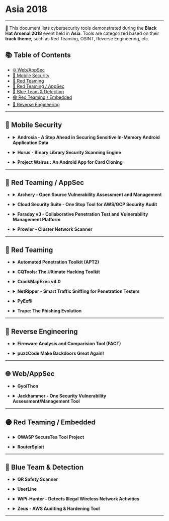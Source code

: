 # Asia 2018
---
📍 This document lists cybersecurity tools demonstrated during the **Black Hat Arsenal 2018** event held in **Asia**.
Tools are categorized based on their **track theme**, such as Red Teaming, OSINT, Reverse Engineering, etc.

## 📚 Table of Contents
- [🌐 Web/AppSec](#-webappsec)
- [📱 Mobile Security](#-mobile-security)
- [🔴 Red Teaming](#-red-teaming)
- [🔴 Red Teaming / AppSec](#-red-teaming--appsec)
- [🔵 Blue Team & Detection](#-blue-team--detection)
- [🟣 Red Teaming / Embedded](#-red-teaming--embedded)
- [🧠 Reverse Engineering](#-reverse-engineering)
---
## 📱 Mobile Security
  - <details><summary><strong>Androsia - A Step Ahead in Securing Sensitive In-Memory Android Application Data</strong></summary>

    ![Category: 📱 Mobile Security](https://img.shields.io/badge/Category:%20📱%20Mobile%20Security-yellow) ![Samit Anwer](https://img.shields.io/badge/Samit%20Anwer-informational)

    🔗 **Link:** Not Available  
    📝 **Description:** Each Android app runs in its own VM, with every VM allocated a limited heap size for creating new objects. Neither the app nor the OS differentiates between regular objects and objects that contain security sensitive information. The sensitive objects like any other object are kept around in the heap until the app hits a memory constraint. The OS then invokes the Dalvik garbage collector in order to reclaim memory from unreferenced objects on the heap and provides the reclaimed memory back to the app. However, there is no guarantee the objects containing security sensitive information will be cleared from memory. Even though objects might not be used ahead in the program, they might still be referenced directly or indirectly by a GC root which would prevent them from getting collected - a situation known as memory leak.Android does not provide explicit APIs to reclaim memory from sensitive objects which are not "used" ahead in the program. "java.security.*" library does provide classes for holding sensitive data (like KeyStore.PasswordProtection) and API's (like destroy()) to remove sensitive content from the objects. However, the onus of calling these APIs is on the developer. Developers may invoke these APIs at a stage very late in the code or worst may even forget to invoke them. This leaves a window of time where the security critical objects, which are not used any further in the program, live in the heap memory and wait to be garbage collected. During this window, a compromise of the app can allow an attacker to read the credentials by dumping the heap memory. This is a needless risk every Android application lives with today.We propose a tool called Androsia, which uses a summary based [1] inter-procedural data-flow analysis to determine the points in the program where security sensitive objects are last used (so that their content can be cleared). Androsia then performs bytecode transformation of the app to flush out the secrets resetting the objects to their default values.[1] D. Yan, G. Xu, and A. Rountev. Rethinking soot for summary-based wholeprogram analysis. In Proceedings of the ACM SIGPLAN International Workshop on State of the Art in Java Program Analysis, SOAP '12, pages 9â14, New York, NY, USA, 2012. ACM

</details>

  - <details><summary><strong>Horus - Binary Library Security Scanning Engine</strong></summary>

    ![Category: 📱 Mobile Security](https://img.shields.io/badge/Category:%20📱%20Mobile%20Security-yellow) ![Qin Chen](https://img.shields.io/badge/Qin%20Chen-informational) ![Jiashui Wang](https://img.shields.io/badge/Jiashui%20Wang-informational)

    🔗 **Link:** Not Available  
    📝 **Description:** Horus is a scanning engine for mobile security mainly used to detect security risks of binary library, including detection of binary vulnerabilities and malicious behavior. Horus is currently used within Alipay Inc. It is designed as a rule-based framework. As many mobile apps use a large number of third-party libraries - such as libopenssl, libffmpeg and so on - Horus supports security detection of various types of binary libraries. New product or new task connects to it by calling the interface. By adding and removing defined rules (CVE,patch,txt), the user will get a distribution or matching statistic for vulnerability, backdoor or malicious activity, etc. Now,It matches rules at different level: binary function level, binary pattern level and binary instruction level.Horus has resolved thousands of application security risks and help us improve the security of applications effectively and reliably. We want to open this security scanning engine through Arsenal. We hope to improve matching algorithms and performance of Horus in the future with more ai power inside. We also hope more and more security developers can work together to improve Horus.

</details>

  - <details><summary><strong>Project Walrus : An Android App for Card Cloning</strong></summary>

    ![Category: 📱 Mobile Security](https://img.shields.io/badge/Category:%20📱%20Mobile%20Security-yellow) ![Daniel Underhay](https://img.shields.io/badge/Daniel%20Underhay-informational) ![Matthew Daley](https://img.shields.io/badge/Matthew%20Daley-informational)

    🔗 **Link:** [Project Walrus : An Android App for Card Cloning](https://github.com/TeamWalrus/Walrus)  
    📝 **Description:** Project Walrus is an Android app we're developing to let pentesters make better use of their contactless card devices, like the Proxmark and the Chameleon Mini. Come and see how Walrus can help you on your next red team, or just come so I can clone your access cards.

</details>

---
## 🔴 Red Teaming / AppSec
  - <details><summary><strong>Archery - Open Source Vulnerability Assessment and Management</strong></summary>

    ![Category: 🔴 Red Teaming / AppSec](https://img.shields.io/badge/Category:%20🔴%20Red%20Teaming%20/%20AppSec-red) ![Anand Tiwari](https://img.shields.io/badge/Anand%20Tiwari-informational)

    🔗 **Link:** [Archery - Open Source Vulnerability Assessment and Management](https://github.com/archerysec/archerysec)  
    📝 **Description:** Archery is an open-source vulnerability assessment and management tool which helps developers and pentesters to perform scans and manage vulnerabilities. Archery uses popular open-source tools to perform comprehensive scanning for web application and network. It also performs web application dynamic authenticated scanning and covers the whole applications by using selenium. The developers can also utilize the tool for implementation of their DevOps CI/CD environment.The main capabilities of our Archery include:Perform Web and Network Vulnerability Scanning using open-source tools.Correlates and Collaborate all raw scans data, show them in a consolidated manner.Perform authenticated web scanning.Perform web application scanning using selenium.Vulnerability Management.Enable REST API's for developers to perform scanning and Vulnerability Management.Useful for DevOps teams for Vulnerability Management.More documentation here:https://archerysec.github.io/archerysec/

</details>

  - <details><summary><strong>Cloud Security Suite - One Stop Tool for AWS/GCP Security Audit</strong></summary>

    ![Category: 🔴 Red Teaming / AppSec](https://img.shields.io/badge/Category:%20🔴%20Red%20Teaming%20/%20AppSec-red) ![Jayesh Chauhan](https://img.shields.io/badge/Jayesh%20Chauhan-informational) ![Shivankar Madaan](https://img.shields.io/badge/Shivankar%20Madaan-informational)

    🔗 **Link:** Not Available  
    📝 **Description:** Nowadays, cloud infrastructure is pretty much the de-facto service used by large/small companies. Most of the major organizations have entirely moved to cloud. With more and more companies moving to cloud, the security of cloud becomes a major concern. While AWS & GCP provides you protection with traditional security methodologies and has a neat structure for authorisation/configuration, its security is as robust as the person in charge of creating/assigning these configuration policies. As we all know, human error is inevitable and any such human mistake could lead to catastrophic damage to the environment.A few vulnerable scenarios:Your security groups, password policy or IAM policies are not configured properlyS3 buckets are world-readableWeb servers supporting vulnerable ssl ciphersPorts exposed to public with vulnerable services running on themIf root credentials are usedLogging or MFA is disabledAnd many more such scenarios...Knowing all this, audit of AWS/GCP infrastructure becomes a hectic task! There are few open source tools that help AWS/GCP auditing, but none of them have an exhaustive checklist. Also, collecting, setting up all the tools, and looking at different result sets is a painful task. Moreover, while maintaining big infrastructures, system audit of server instances is a major task as well.CS Suite is a one stop tool for auditing the security posture of the AWS/GCP infrastructure and does OS audits as well. CS Suite leverages current open-source tools capabilities and has other missing checks added into one tool to rule them all. CS-Suite also supports JSON output which can be consumed for further usage.

</details>

  - <details><summary><strong>Faraday v3 - Collaborative Penetration Test and Vulnerability Management Platform</strong></summary>

    ![Category: 🔴 Red Teaming / AppSec](https://img.shields.io/badge/Category:%20🔴%20Red%20Teaming%20/%20AppSec-red) ![Emilio Couto](https://img.shields.io/badge/Emilio%20Couto-informational)

    🔗 **Link:** [Faraday v3 - Collaborative Penetration Test and Vulnerability Management Platform](https://github.com/wannadie/mendeley-parser/blob/master/output/electrical-and-electronic-engineering/electrical-and-electronic-engineering-g.csv)  
    📝 **Description:** The idea behind Faraday is to help you to share all the information that is generated during a pentest, vulnerability assessment or scan without changing the way you work. You run a command, import a report, and Faraday will normalize the results and share them with the rest of the team in real-time. Faraday has more than 60 plugins available (and counting), including the most popular commercial and open-source tools. If you use a tool that Faraday doesn't have a plugin for, you can create your own! During this presentation we're going to release Faraday v3.0 with all the new features that we were working on for the last couple of months that include a huge back-end change. Come check it out!

</details>

  - <details><summary><strong>Prowler - Cluster Network Scanner</strong></summary>

    ![Category: 🔴 Red Teaming / AppSec](https://img.shields.io/badge/Category:%20🔴%20Red%20Teaming%20/%20AppSec-red) ![Faith See Wan Yi](https://img.shields.io/badge/Faith%20See%20Wan%20Yi-informational) ![Chi Seng Wong](https://img.shields.io/badge/Chi%20Seng%20Wong-informational) ![Timothy Liu](https://img.shields.io/badge/Timothy%20Liu-informational)

    🔗 **Link:** [Prowler - Cluster Network Scanner](https://github.com/nd7141/icml2020/blob/master/neurips_2019_accepted.txt)  
    📝 **Description:** Prowler is a Cluster Network Vulnerability Scanner, developed during Singapore Infosec Community Hackathon - HackSmith v1.0. It is implemented on a cluster of Raspberry Pi and it will scan a network for vulnerabilities, such as default/weak credentials, that can be easily exploited.

</details>

---
## 🔴 Red Teaming
  - <details><summary><strong>Automated Penetration Toolkit (APT2)</strong></summary>

    ![Category: 🔴 Red Teaming](https://img.shields.io/badge/Category:%20🔴%20Red%20Teaming-red) ![Adam Compton](https://img.shields.io/badge/Adam%20Compton-informational)

    🔗 **Link:** [Automated Penetration Toolkit (APT2)](https://github.com/toolswatch/blackhat-arsenal-tools/blob/master/vulnerability_assessment/apt2.md)  
    📝 **Description:** Nearly every penetration test begins the same way - run a NMAP scan, review the results, choose interesting services to enumerate and attack/exploit, and perform post-exploitation activities. What was once a fairly time consuming manual process, is now automated! Automated Penetration Testing Toolkit (APT2) is an extendable modular framework designed to automate common tasks performed during penetration testing. APT2 can chain data gathered from different modules together to build dynamic attack paths. Starting with a NMAP scan of the target environment, discovered ports and services become triggers for the various modules which in turn can fire additional triggers. Have FTP, Telnet, or SSH? APT2 will attempt common authentication. Have SMB? APT2 determines what OS and looks for shares, null sessions, and other information. Modules include everything from enumeration, scanning, brute forcing, and even integration with Metasploit. Come check out how APT2 will save you time on every engagement.Have you seen APT2 before? Great, now come and check out some of the new and enhanced features which include stream lined operations, additional modules, and improvements to the overall ease of module creation and development.

</details>

  - <details><summary><strong>CQTools: The Ultimate Hacking Toolkit</strong></summary>

    ![Category: 🔴 Red Teaming](https://img.shields.io/badge/Category:%20🔴%20Red%20Teaming-red) ![Paula Januszkiewicz](https://img.shields.io/badge/Paula%20Januszkiewicz-informational) ![Greg Tworek](https://img.shields.io/badge/Greg%20Tworek-informational)

    🔗 **Link:** Not Available  
    📝 **Description:** CQURE Team has written over 200 hacking tools during penetration testing. We decided to choose the top 35 tools and pack them in a toolkit called CQTools. This toolkit allows you to deliver complete attacks within the infrastructure, starting with sniffing and spoofing activities, going through information extraction, password extraction, custom shell generation, custom payload generation, hiding code from antivirus solutions, various keyloggers and leverage this information to deliver attacks. Some of the tools are based on discoveries that were released to the world for the first time by CQURE Team; some of the tools took years to complete, and all of the tools work in a straightforward manner. CQTools is the ultimate toolkit to have when delivering penetration test. The tools simply work, and we use them in practice during our cybersecurity assignments. Come and have a look how our CQTools can boost your penetration testing experience!

</details>

  - <details><summary><strong>CrackMapExec v4.0</strong></summary>

    ![Category: 🔴 Red Teaming](https://img.shields.io/badge/Category:%20🔴%20Red%20Teaming-red) ![Marcello Salvati](https://img.shields.io/badge/Marcello%20Salvati-informational)

    🔗 **Link:** [CrackMapExec v4.0](https://github.com/byt3bl33d3r/CrackMapExec/blob/master/pyproject.toml)  
    📝 **Description:** Ever needed to pentest a network with 10 gazillion hosts with a very limited time frame? Ever wanted to Mimikatz entire subnets? How about shelling entire subnets? How about dumping SAM hashes? Share spidering? Keeping track of all the credentials you pillaged? (The list goes on)! All while doing this in the stealthiest way possible? Look no further than CrackMapExec! CrackMapExec (a.k.a CME) is a modular post-exploitation tool written in Python that helps automate assessing the security of *large* Active Directory networks. Built with stealth in mind, CME follows the concept of "Living off the Land": abusing built-in Active Directory features/protocols to achieve it's functionality and allowing it to evade most endpoint protection, IDS and IPS solutions. Although meant to be used primarily for offensive purposes, CME can be used by blue teams as well to assess account privileges, find misconfigurations and simulate attack scenarios. In this demo, the author will be showing off v4.0, a major update to the tool bringing more feature and capabilities than ever before! If you are interested in the latest and greatest Active Directory attacks/techniques, weaponizing them at scale and general cool AD stuff this is the demo for you!

</details>

  - <details><summary><strong>NetRipper - Smart Traffic Sniffing for Penetration Testers</strong></summary>

    ![Category: 🔴 Red Teaming](https://img.shields.io/badge/Category:%20🔴%20Red%20Teaming-red) ![Ionut Popescu](https://img.shields.io/badge/Ionut%20Popescu-informational)

    🔗 **Link:** [NetRipper - Smart Traffic Sniffing for Penetration Testers](https://github.com/NytroRST/NetRipper)  
    📝 **Description:** NetRipper is a post-exploitation tool targeting Windows systems which uses API hooking in order to intercept network traffic. It also uses encryption-related functions from a low privileged user, making it able to capture both plain-text traffic and encrypted traffic before encryption/after decryption.

</details>

  - <details><summary><strong>PyExfil</strong></summary>

    ![Category: 🔴 Red Teaming](https://img.shields.io/badge/Category:%20🔴%20Red%20Teaming-red) ![Yuval Nativ](https://img.shields.io/badge/Yuval%20Nativ-informational)

    🔗 **Link:** [PyExfil](https://github.com/cjcase/beaconleak)  
    📝 **Description:** PyExfil is a data exfiltration package with various data exfiltration techniques for various scenarios.

</details>

  - <details><summary><strong>Trape: The Phishing Evolution</strong></summary>

    ![Category: 🔴 Red Teaming](https://img.shields.io/badge/Category:%20🔴%20Red%20Teaming-red) ![Jose Pino](https://img.shields.io/badge/Jose%20Pino-informational) ![Jhonathan Espinosa](https://img.shields.io/badge/Jhonathan%20Espinosa-informational)

    🔗 **Link:** [Trape: The Phishing Evolution](https://github.com/GNOME/libsoup/blob/master/NEWS)  
    📝 **Description:** Trape is a recognition tool that allows you to track people and make phishing attacks in real time; the information you can get is very detailed. The objective is to teach the world the possible outcomes through this strategy -- the big Internet companies could be monitoring you, getting information beyond your IP, such as the sessions of your sites or Internet services.

</details>

---
## 🧠 Reverse Engineering
  - <details><summary><strong>Firmware Analysis and Comparision Tool (FACT)</strong></summary>

    ![Category: 🧠 Reverse Engineering](https://img.shields.io/badge/Category:%20🧠%20Reverse%20Engineering-orange) ![Peter Weidenbach](https://img.shields.io/badge/Peter%20Weidenbach-informational)

    🔗 **Link:** [Firmware Analysis and Comparision Tool (FACT)](https://github.com/fkie-cad/FACT_core/wiki)  
    📝 **Description:** The Firmware Analysis and Comparison Tool (FACT) is intended to automate Firmware Security analysis. Thereby, it shall be easy to use (web GUI), extend (plug-in system) and integrate (REST API). When analyzing Firmware, you face several challenges: unpacking, initial analysis, identifying changes towards other versions, find other firmware images that might share vulnerabilities you just found. FACT is able to automate many aspects of these challenges leading to a massive speedup in the firmware analysis process. This means you can focus on the fun part of finding new vulnerabilities, whereas FACT does all the boring stuff for you.Source code: https://protect-eu.mimecast.com/s/FefbCNL66FZqmPNsmynnm?domain=github.comAdditional information: https://protect-eu.mimecast.com/s/siORCOM00sNLmZACv-Iml?domain=fkie-cad.github.io

</details>

  - <details><summary><strong>puzzCode Make Backdoors Great Again!</strong></summary>

    ![Category: 🧠 Reverse Engineering](https://img.shields.io/badge/Category:%20🧠%20Reverse%20Engineering-orange) ![Sheng-Hao Ma](https://img.shields.io/badge/Sheng-Hao%20Ma-informational)

    🔗 **Link:** Not Available  
    📝 **Description:** puzzCode is a simple compiler based on mingw, written in C# to build windows applications in such a way that they can't be analysed by standard analysis tools (e.g. IDA, Ollydbg, x64dbg, Snowman Decompiler, etc.)puzzCode is based on MinGW to compile C/C++ source code to assembly language while also obfuscating every instruction. puzzCode transforms each original instruction into obfuscated code by breaking each function into countless pieces.The most important thing is that the executable (exe) file, once compiled by puzzCode will be undetectable by antivirus as it effectively will create a completely new application.

</details>

---
## 🌐 Web/AppSec
  - <details><summary><strong>GyoiThon</strong></summary>

    ![Category: 🌐 Web/AppSec](https://img.shields.io/badge/Category:%20🌐%20Web/AppSec-blue) ![Isao Takaesu](https://img.shields.io/badge/Isao%20Takaesu-informational) ![Masafumi Masuya](https://img.shields.io/badge/Masafumi%20Masuya-informational) ![Toshitsugu Yoneyama](https://img.shields.io/badge/Toshitsugu%20Yoneyama-informational) ![Takeshi Terada](https://img.shields.io/badge/Takeshi%20Terada-informational) ![Tomoyuki Kudo](https://img.shields.io/badge/Tomoyuki%20Kudo-informational)

    🔗 **Link:** Not Available  
    📝 **Description:** GyoiThon is a growing penetration test tool using Deep Learning. Deep Learning improves classification accuracy in proportion to the amount of learning data. Therefore, GyoiThon will be taking in new learning data during every scan. Since GyoiThon uses various features of software included in HTTP response as learning data, the more you scan, the more the accuracy of software detection improves. For this reason, GyoiThon is a growing penetration test tool.GyoiThon identifies the software installed on web server (OS, Middleware, Framework, CMS, etc...) based on the learning data. After that, GyoiThon executes valid exploits for the identified software. GyoiThon automatically generates reports of scan results. GyoiThon executes the above processing automatically.GyoiThon consists of three engines:Software analysis engine - It identifies software based on HTTP response obtained by normal access to web server using Deep Learning base and signature base.Vulnerability determination engine - It collects vulnerability information corresponding to identify software by the software analysis engine. And, the engine executes an exploit corresponding to the vulnerability of the software and checks whether the software is affected by the vulnerability.Report generation engine - It generates a report that summarizes the risks of vulnerabilities and the countermeasure.Traditional penetration testing tools are very inefficient because they execute all signatures; however, unlike traditional penetration testing tools, GyoiThon is very efficient because it executes only valid exploits for the identified software. As a result, the user's burden will be greatly reduce, and GyoiThon will greatly contribute to the security improvement of many web servers.

</details>

  - <details><summary><strong>Jackhammer - One Security Vulnerability Assessment/Management Tool</strong></summary>

    ![Category: 🌐 Web/AppSec](https://img.shields.io/badge/Category:%20🌐%20Web/AppSec-blue) ![Rajagopal VR](https://img.shields.io/badge/Rajagopal%20VR-informational) ![Krishna Chaitanya Yarramsetty](https://img.shields.io/badge/Krishna%20Chaitanya%20Yarramsetty-informational)

    🔗 **Link:** Not Available  
    📝 **Description:** Jackhammer is an integrated tool suite that comes with out-of-the-box industry standard integrations. It is a first-of-its-kind tool that combines static analysis, dynamic web app analysis, mobile security, API security, network security, CMS security, AWS/Azure security tools, docker/container security, and vulnerability manager that gives a complete glimpse into security posture of the organization. Using this suite, even senior leadership can have a comprehensive view of their organization's security.Why was it needed? Security, while being imperative for any organization, it is hard to comprehend by most of the developers. Security engineers need to scrutinize every service or app turning security analysis a time intensive and repetitive. What if there exists a tool that can empower everyone to test their code for vulnerabilities, automate security analysis, and show the overall security hygiene of the company?How does it work? Jackhammer initiates various types of scans using existing proven tools and the results are consumed by onboard vulnerability manager. Unique dashboard presents intuitive interface giving the user a holistic view of the code base. The normalized reports are instantly accessible to developers, QAs, TPMs, and security personnel.It can be plugged/integrated with:CI systems and Git via hooks giving complete control over code commitsAWS/Azure account and can keep on scanning complete IP space in realtimeAdditional commercial/open source tools within few minutes and manage those tools from jackhammerTicketing systems (like Jira)slack/pagerduty for real time alerting in addition to SMS and emailsIt creates a sandbox using dockers for every tool and scales the systems when the scan needs it and descale on completion of the scans. The spin-up and tear down is a completely automated process so no person needs to look at the resources making it inexpensive and cost-effective. https://github.com/olacabs/jackhammer

</details>

---
## 🟣 Red Teaming / Embedded
  - <details><summary><strong>OWASP SecureTea Tool Project</strong></summary>

    ![Category: 🟣 Red Teaming / Embedded](https://img.shields.io/badge/Category:%20🟣%20Red%20Teaming%20/%20Embedded-purple) ![Ade Yoseman Putra](https://img.shields.io/badge/Ade%20Yoseman%20Putra-informational) ![Bambang Rahmadi Kurniawan Payu](https://img.shields.io/badge/Bambang%20Rahmadi%20Kurniawan%20Payu-informational)

    🔗 **Link:** Not Available  
    📝 **Description:** The OWASP SecureTea Project that was developed to be used by anyone who is interested in Security IOT (Internet of Things) and still needs further development. It functions by keeping track of the movement of the mouse/touchpad, detecting who accesses the laptop with mouse/touchpad installed, and sending warning messages via Twitter.

</details>

  - <details><summary><strong>RouterSploit</strong></summary>

    ![Category: 🟣 Red Teaming / Embedded](https://img.shields.io/badge/Category:%20🟣%20Red%20Teaming%20/%20Embedded-purple) ![Marcin Bury](https://img.shields.io/badge/Marcin%20Bury-informational) ![Blane Cordes](https://img.shields.io/badge/Blane%20Cordes-informational)

    🔗 **Link:** Not Available  
    📝 **Description:** RouterSploit is an exploitation framework for embedded devices written in python.

</details>

---
## 🔵 Blue Team & Detection
  - <details><summary><strong>QR Safety Scanner</strong></summary>

    ![Category: 🔵 Blue Team & Detection](https://img.shields.io/badge/Category:%20🔵%20Blue%20Team%20&%20Detection-cyan) ![Tan Ashley](https://img.shields.io/badge/Tan%20Ashley-informational)

    🔗 **Link:** [QR Safety Scanner](https://github.com/trevp/keyname/blob/master/diceware_words.py)  
    📝 **Description:** A QR scanner that checks if the QR code contains malicious links. Recently QR codes are being use everywhere, for advertisements, payments, name cards, etc. However, if someone would to exploit these QR codes by hiding malicious links, devices will be infected with malware.

</details>

  - <details><summary><strong>UserLine</strong></summary>

    ![Category: 🔵 Blue Team & Detection](https://img.shields.io/badge/Category:%20🔵%20Blue%20Team%20&%20Detection-cyan) ![Chema Garcia](https://img.shields.io/badge/Chema%20Garcia-informational)

    🔗 **Link:** [UserLine](https://github.com/THIBER-ORG/userline)  
    📝 **Description:** This tool automates the process of creating logon relations from MS Windows Security Events by showing a graphical relation among users domains, source and destination logons, session duration as well as get information regarding logged on users at a given datetime (among other options), providing a starting point to begin the forensic analysis/incident triage.

</details>

  - <details><summary><strong>WiPi-Hunter - Detects Illegal Wireless Network Activities</strong></summary>

    ![Category: 🔵 Blue Team & Detection](https://img.shields.io/badge/Category:%20🔵%20Blue%20Team%20&%20Detection-cyan) ![Mehmet Kutlay Kocer](https://img.shields.io/badge/Mehmet%20Kutlay%20Kocer-informational) ![Besim Altinok](https://img.shields.io/badge/Besim%20Altinok-informational)

    🔗 **Link:** Not Available  
    📝 **Description:** WipiHunter is developed for detecting illegal wireless network activities; howver, it shouldn't be seen only as a piece of code. Instead, actually it is a philosophy. You can infer from this project new wireless network illegal activity detection methods. New methods, new ideas and different point of views can be obtained from this project.Example: WiFi Pineapple attacks, Fruitywifi, mana-toolkit, karma attack. WiPi-Hunter Modules:PiSavar: Detects activities of PineAP module and starts deauthentication attack (for fake access points - WiFi Pineapple Activities Detection)PiFinger: Searches for illegal wireless activities in networks you are connected and calculate wireless network security score (detect wifi pineapple and other fakeAPs)PiDense: Monitor illegal wireless network activities. (Fake Access Points)PiKarma: Detects wireless network attacks performed by KARMA module (fake AP). Starts deauthentication attack (for fake access points)PiNokyo: If threats like wifi pineapple attacks or karma attacks are active around, users will be informed about these threats.

</details>

  - <details><summary><strong>Zeus - AWS Auditing & Hardening Tool</strong></summary>

    ![Category: 🔵 Blue Team & Detection](https://img.shields.io/badge/Category:%20🔵%20Blue%20Team%20&%20Detection-cyan) ![Deniz Parlak](https://img.shields.io/badge/Deniz%20Parlak-informational)

    🔗 **Link:** [Zeus - AWS Auditing & Hardening Tool](https://github.com/DenizParlak/Zeus)  
    📝 **Description:** Zeus is a powerful tool for AWS EC2 /S3 / CloudTrail / CloudWatch / KMS best hardening practices. It checks security settings according to the profiles the user creates and changes them to recommended settings based on the CIS AWS Benchmark source at request of the user.

</details>

---

